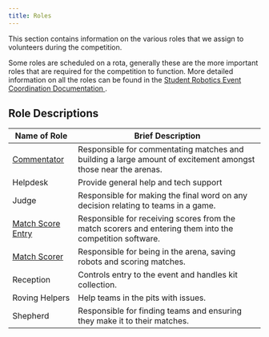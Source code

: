 ```yaml
---
title: Roles
---
```


This section contains information on the various roles that we assign to volunteers during the competition.

Some roles are scheduled on a rota, generally these are the more important roles that are required for the competition to function. More detailed information on all the roles can be found in the [Student Robotics Event Coordination Documentation ](https://bitbucket.org/rspanton/sr-event-coord/wiki/Home).

## Role Descriptions

| Name of Role      | Brief Description                                            |
| ----------------- | ------------------------------------------------------------ |
| [Commentator](commentator)       | Responsible for commentating matches and building a large amount of excitement amongst those near the arenas. |
| Helpdesk          | Provide general help and tech support                        |
| Judge             | Responsible for making the final word on any decision relating to teams in a game. |
| [Match Score Entry](match-score-entry) | Responsible for receiving scores from the match scorers and entering them into the competition software. |
| [Match Scorer](match-scorer)      | Responsible for being in the arena, saving robots and scoring matches. |
| Reception         | Controls entry to the event and handles kit collection.      |
| Roving Helpers    | Help teams in the pits with issues.                          |
| Shepherd          | Responsible for finding teams and ensuring they make it to their matches. |
